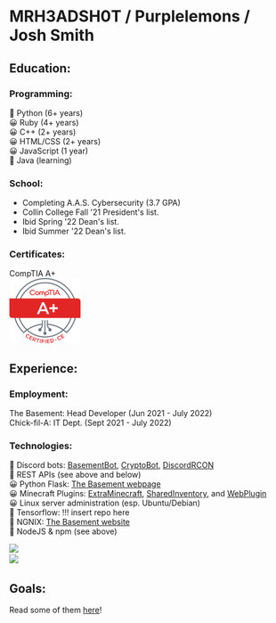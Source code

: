 # MRH3ADSH0T / Purplelemons / Josh Smith

## Education:
### Programming:
💖 Python (6+ years)\
😀 Ruby (4+ years)\
😀 C++ (2+ years)\
😀 HTML/CSS (2+ years)\
😀 JavaScript (1 year)\
🤔 Java (learning)

### School:
 * Completing A.A.S. Cybersecurity (3.7 GPA)
 * Collin College Fall '21 President's list.
 * Ibid Spring '22 Dean's list.
 * Ibid Summer '22 Dean's list. 

### Certificates:
CompTIA A+\
<img src="Aplus Logo Certified CE.png" alt="Aplus Logo Certified CE" width="128"/>

## Experience:
### Employment:
The Basement: Head Developer (Jun 2021 - July 2022)\
Chick-fil-A: IT Dept. (Sept 2021 - July 2022)

### Technologies:
💖 Discord bots: [BasementBot](https://github.com/purplelemons-dev/basementbot), [CryptoBot](https://github.com/purplelemons-dev/380-crypto-center), [DiscordRCON](https://github.com/purplelemons-dev/discordRCON)\
💖 REST APIs (see above and below)\
😀 Python Flask: [The Basement webpage](https://thebasement.group/)\
😀 Minecraft Plugins: [ExtraMinecraft](https://github.com/purplelemons-dev/extraminecraft), [SharedInventory](https://github.com/purplelemons-dev/sharedinventory), and [WebPlugin](https://github.com/purplelemons-dev/webplugin)\
😀 Linux server administration (esp. Ubuntu/Debian)\
🤔 Tensorflow: !!! insert repo here\
🤔 NGNIX: [The Basement website](https://hub.thebasement.group/)\
🤔 NodeJS & npm (see above)


![](https://github-readme-stats.vercel.app/api?username=purplelemons-dev&count_private=true&show_icons=true&theme=vue-dark)\
![](https://github-readme-stats.vercel.app/api/top-langs/?username=purplelemons-dev&layout=compact&show_icons=true&theme=vue-dark)

## Goals:
Read some of them [here](https://github.com/users/purplelemons-dev/projects/1)!
